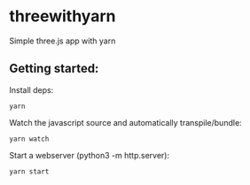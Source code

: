 # threewithyarn
Simple three.js app with yarn

Getting started:
----------------

Install deps:

	yarn

Watch the javascript source and automatically transpile/bundle:

	yarn watch


Start a webserver (python3 -m http.server):

	yarn start


